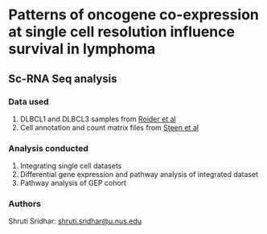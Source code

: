 # Patterns of oncogene co-expression at single cell resolution influence survival in lymphoma

## Sc-RNA Seq analysis 

### Data used

1. DLBCL1 and DLBCL3 samples from [Roider et al](https://heidata.uni-heidelberg.de/dataset.xhtml?persistentId=doi:10.11588/data/VRJUNV)
2. Cell annotation and count matrix files from [Steen et al](https://www.ncbi.nlm.nih.gov/geo/query/acc.cgi?acc=GSE182434)

### Analysis conducted

1. Integrating single cell datasets
2. Differential gene expression and pathway analysis of integrated dataset 
3. Pathway analysis of GEP cohort 

### Authors
Shruti Sridhar: [shruti.sridhar@u.nus.edu](mailto::shruti.sridhar@u.nus.edu)

